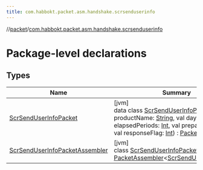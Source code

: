 ```yaml
---
title: com.habbokt.packet.asm.handshake.scrsenduserinfo
---
```

//[packet](../../index.html)/[com.habbokt.packet.asm.handshake.scrsenduserinfo](index.html)



# Package-level declarations



## Types


| Name | Summary |
|---|---|
| [ScrSendUserInfoPacket](-scr-send-user-info-packet/index.html) | [jvm]<br>data class [ScrSendUserInfoPacket](-scr-send-user-info-packet/index.html)(val productName: [String](https://kotlinlang.org/api/latest/jvm/stdlib/kotlin/-string/index.html), val daysLeft: [Int](https://kotlinlang.org/api/latest/jvm/stdlib/kotlin/-int/index.html), val elapsedPeriods: [Int](https://kotlinlang.org/api/latest/jvm/stdlib/kotlin/-int/index.html), val prepaidPeriods: [Int](https://kotlinlang.org/api/latest/jvm/stdlib/kotlin/-int/index.html), val responseFlag: [Int](https://kotlinlang.org/api/latest/jvm/stdlib/kotlin/-int/index.html)) : [Packet](../../../api/api/com.habbokt.api.packet/-packet/index.html) |
| [ScrSendUserInfoPacketAssembler](-scr-send-user-info-packet-assembler/index.html) | [jvm]<br>class [ScrSendUserInfoPacketAssembler](-scr-send-user-info-packet-assembler/index.html) : [PacketAssembler](../../../api/api/com.habbokt.api.packet/-packet-assembler/index.html)&lt;[ScrSendUserInfoPacket](-scr-send-user-info-packet/index.html)&gt; |

